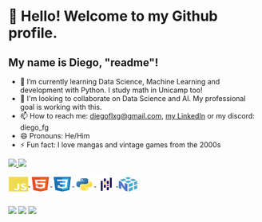 # 👋 Hello! Welcome to my Github profile.
## My name is Diego, "readme"!

- 🌱 I’m currently learning Data Science, Machine Learning and development with Python. I study math in Unicamp too!
- 👯 I'm looking to collaborate on Data Science and AI. My professional goal is working with this.
- 📫 How to reach me: diegoflxg@gmail.com, [my LinkedIn](linkedin.com/in/diego-felix-garcia-a25b4a28a) or my discord: diego_fg
- 😄 Pronouns: He/Him
- ⚡ Fun fact: I love mangas and vintage games from the 2000s

<div>
  <a href="https://github.com/diegoflxgarcia">
  <img height="180em" src="https://github-readme-stats.vercel.app/api?username=diegoflxgarcia&show_icons=true&theme=dracula&include_all_commits=true&count_private=true"/>
  <img height="180em" src="https://github-readme-stats.vercel.app/api/top-langs/?username=diegoflxgarcia&layout=compact&langs_count=16&theme=dracula"/>
</div>
<div style="display: inline_block"><br>
  <img align="center" height="30" width="40" src="https://raw.githubusercontent.com/devicons/devicon/master/icons/javascript/javascript-plain.svg">
  <img align="center" height="30" width="40" src="https://raw.githubusercontent.com/devicons/devicon/master/icons/html5/html5-original.svg">
  <img align="center" height="30" width="40" src="https://raw.githubusercontent.com/devicons/devicon/master/icons/css3/css3-original.svg">
  <img align="center" height="30" width="40" src="https://raw.githubusercontent.com/devicons/devicon/master/icons/python/python-original.svg">
  <img align="center" height="30" width="40" src="https://raw.githubusercontent.com/devicons/devicon/master/icons/pandas/pandas-original.svg">
  <img align="center" height="30" width="40" src="https://raw.githubusercontent.com/devicons/devicon/master/icons/numpy/numpy-original.svg">
</div>
    
##

<div> 
  <a href = "mailto:diegoflxg@gmail.com"><img src="https://img.shields.io/badge/-Gmail-%23333?style=for-the-badge&logo=gmail&logoColor=white" target="_blank"></a>
  <a href="https://www.linkedin.com/in/diego-felix-garcia-a25b4a28a/" target="_blank"><img src="https://img.shields.io/badge/-LinkedIn-%230077B5?style=for-the-badge&logo=linkedin&logoColor=white" target="_blank"></a>
  <a href="https://discord.gg/Q26F3aX8" target="_blank"><img src="https://img.shields.io/badge/Discord-7289DA?style=for-the-badge&logo=discord&logoColor=white" target="_blank"></a> 
</div>
